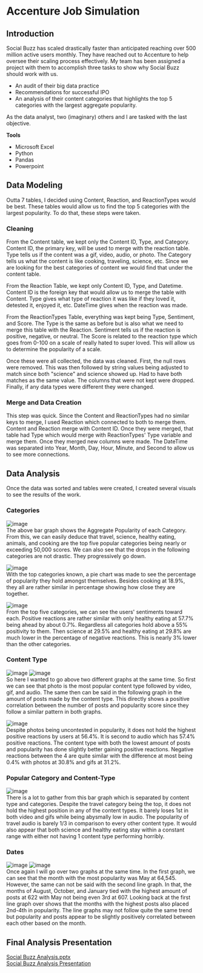 # Accenture Job Simulation
## Introduction
Social Buzz has scaled drastically faster than anticipated reaching over 500 million active users monthly. They have reached out to Accenture to help oversee their scaling process effectively. My team has been assigned a project with them to accomplish three tasks to show why Social Buzz should work with us.
- An audit of their big data practice
- Recommendations for successful IPO
- An analysis of their content categories that highlights the top 5 categories with the largest aggregate popularity.    
    
As the data analyst, two (imaginary) others and I are tasked with the last objective.    

**Tools**
- Microsoft Excel
- Python
- Pandas
- Powerpoint
## Data Modeling
Outta 7 tables, I decided using Content, Reaction, and ReactionTypes would be best. These tables would allow us to find the top 5 categories with the largest popularity. To do that, these steps were taken.      
### Cleaning
From the Content table, we kept only the Content ID, Type, and Category. Content ID, the primary key, will be used to merge with the reaction table. Type tells us if the content was a gif, video, audio, or photo. The Category tells us what the content is like cooking, traveling, science, etc. Since we are looking for the best categories of content we would find that under the content table.   
    
From the Reaction Table, we kept only Content ID, Type, and Datetime. Content ID is the foreign key that would allow us to merge the table with Content. Type gives what type of reaction it was like if they loved it, detested it, enjoyed it, etc. DateTime gives when the reaction was made.    

From the ReactionTypes Table, everything was kept being Type, Sentiment, and Score. The Type is the same as before but is also what we need to merge this table with the Reaction. Sentiment tells us if the reaction is positive, negative, or neutral. The Score is related to the reaction type which goes from 0-100 on a scale of really hated to super loved. This will allow us to determine the popularity of a scale.    

Once these were all collected, the data was cleaned. First, the null rows were removed. This was then followed by string values being adjusted to match since both "science" and science showed up. Had to have both matches as the same value. The columns that were not kept were dropped. Finally, if any data types were different they were changed.
### Merge and Data Creation
This step was quick. Since the Content and ReactionTypes had no similar keys to merge, I used Reaction which connected to both to merge them. Content and Reaction merge with Content ID. Once they were merged, that table had Type which would merge with ReactionTypes' Type variable and merge them. Once they merged new columns were made. The DateTime was separated into Year, Month, Day, Hour, Minute, and Second to allow us to see more connections.
## Data Analysis
Once the data was sorted and tables were created, I created several visuals to see the results of the work.      

### Categories  
![image](https://github.com/user-attachments/assets/89ff0cb0-428f-4b05-b95a-377876b0d083)    
The above bar graph shows the Aggregate Popularity of each Category. From this, we can easily deduce that travel, science, healthy eating, animals, and cooking are the top five popular categories being nearly or exceeding 50,000 scores. We can also see that the drops in the following categories are not drastic. They progressively go down.      

![image](https://github.com/user-attachments/assets/d675a71c-0cb8-4ab3-b3a6-1f935ae88255)    
With the top categories known, a pie chart was made to see the percentage of popularity they hold amongst themselves. Besides cooking at 18.9%, they all are rather similar in percentage showing how close they are together.    

![image](https://github.com/user-attachments/assets/f669fe56-f0a0-4145-8b0b-8128a735a800)    
From the top five categories, we can see the users' sentiments toward each. Positive reactions are rather similar with only healthy eating at 57.7% being ahead by about 0.7%. Regardless all categories hold above a 55% positivity to them. Then science at 29.5% and healthy eating at 29.8% are much lower in the percentage of negative reactions. This is nearly 3% lower than the other categories.    

### Content Type
![image](https://github.com/user-attachments/assets/f926d8ae-84d9-4fde-a356-38e47c540194)
![image](https://github.com/user-attachments/assets/8109b982-cb78-4a09-a2ce-8ec9b1e6c783)    
So here I wanted to go above two different graphs at the same time. So first we can see that photo is the most popular content type followed by video, gif, and audio. The same then can be said in the following graph in the amount of posts made by the content type. This directly shows a positive correlation between the number of posts and popularity score since they follow a similar pattern in both graphs.    

![image](https://github.com/user-attachments/assets/3ac0435f-ee9c-4343-8a04-6f6dc960c019)    
Despite photos being uncontested in popularity, it does not hold the highest positive reactions by users at 56.4%. It is second to audio which has 57.4% positive reactions. The content type with both the lowest amount of posts and popularity has done slightly better gaining positive reactions. Negative reactions between the 4 are quite similar with the difference at most being 0.4% with photos at 30.8% and gifs at 31.2%.

### Popular Category and Content-Type
![image](https://github.com/user-attachments/assets/49298532-d9d9-4b03-8e87-4f23d3a2c13c)    
There is a lot to gather from this bar graph which is separated by content type and categories. Despite the travel category being the top, it does not hold the highest position in any of the content types. It barely loses 1st in both video and gifs while being abysmally low in audio. The popularity of travel audio is barely 1/3 in comparison to every other content type. It would also appear that both science and healthy eating stay within a constant range with either not having 1 content type performing horribly.     

### Dates
![image](https://github.com/user-attachments/assets/9ca9f5cf-4721-4c9c-bb70-350a314f51fb) 
![image](https://github.com/user-attachments/assets/9110b64a-656f-4eb2-9c65-e15dfa5502cb)       
Once again I will go over two graphs at the same time. In the first graph, we can see that the month with the most popularity was May at 64,545. However, the same can not be said with the second line graph. In that, the months of August, October, and January tied with the highest amount of posts at 622 with May not being even 3rd at 607. Looking back at the first line graph over shows that the months with the highest posts also placed 2nd-4th in popularity. The line graphs may not follow quite the same trend but popularity and posts appear to be slightly positively correlated between each other based on the month. 

## Final Analysis Presentation
[Social Buzz Analysis.pptx](https://github.com/user-attachments/files/17595373/Social.Buzz.Analysis.pptx)     
[Social Buzz Analysis Presentation](https://drive.google.com/file/d/1vdI7_h1xYpCvwHF_Lnqq25jjmuzeTXPT/view?usp=sharing)
